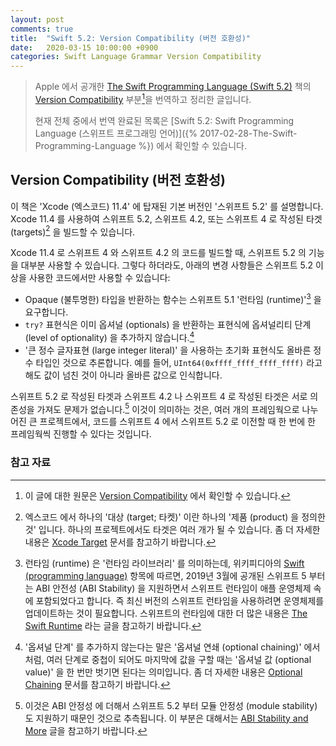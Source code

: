 ```yaml
---
layout: post
comments: true
title:  "Swift 5.2: Version Compatibility (버전 호환성)"
date:   2020-03-15 10:00:00 +0900
categories: Swift Language Grammar Version Compatibility
---
```


> Apple 에서 공개한 [The Swift Programming Language (Swift 5.2)](https://docs.swift.org/swift-book/) 책의 [Version Compatibility](https://docs.swift.org/swift-book/GuidedTour/Compatibility.html) 부분[^Version-Compatibility]을 번역하고 정리한 글입니다.
>
> 현재 전체 중에서 번역 완료된 목록은 [Swift 5.2: Swift Programming Language (스위프트 프로그래밍 언어)]({% 2017-02-28-The-Swift-Programming-Language %}) 에서 확인할 수 있습니다.

## Version Compatibility (버전 호환성)

이 책은 'Xcode (엑스코드) 11.4' 에 탑재된 기본 버전인 '스위프트 5.2' 를 설명합니다. Xcode 11.4 를 사용하여 스위프트 5.2, 스위프트 4.2, 또는 스위프트 4 로 작성된 타겟 (targets)[^targets] 을 빌드할 수 있습니다.

Xcode 11.4 로 스위프트 4 와 스위프트 4.2 의 코드를 빌드할 때, 스위프트 5.2 의 기능을 대부분 사용할 수 있습니다. 그렇다 하더라도, 아래의 변경 사항들은 스위프트 5.2 이상을 사용한 코드에서만 사용할 수 있습니다:

* Opaque (불투명한) 타입을 반환하는 함수는 스위프트 5.1 '런타임 (runtime)'[^swift-runtime] 을 요구합니다.
* `try?` 표현식은 이미 옵셔널 (optionals) 을 반환하는 표현식에 옵셔널리티 단계 (level of optionality) 을 추가하지 않습니다.[^level-of-optionality]
* '큰 정수 글자표현 (large integer literal)' 을 사용하는 초기화 표현식도 올바른 정수 타입인 것으로 추론합니다. 예를 들어, `UInt64(0xffff_ffff_ffff_ffff)` 라고 해도 값이 넘친 것이 아니라 올바른 값으로 인식합니다.

스위프트 5.2 로 작성된 타겟과 스위프트 4.2 나 스위프트 4 로 작성된 타겟은 서로 의존성을 가져도 문제가 없습니다.[^depend-on] 이것이 의미하는 것은, 여러 개의 프레임웍으로 나누어진 큰 프로젝트에서, 코드를 스위프트 4 에서 스위프트 5.2 로 이전할 때 한 번에 한 프레임웍씩 진행할 수 있다는 것입니다.

### 참고 자료

[^Version-Compatibility]: 이 글에 대한 원문은 [Version Compatibility](https://docs.swift.org/swift-book/GuidedTour/Compatibility.html) 에서 확인할 수 있습니다.

[^targets]: 엑스코드 에서 하나의 '대상 (target; 타켓)' 이란 하나의 '제품 (product) 을 정의한 것' 입니다. 하나의 프로젝트에서도 타겟은 여러 개가 될 수 있습니다. 좀 더 자세한 내용은 [Xcode Target](https://developer.apple.com/library/archive/featuredarticles/XcodeConcepts/Concept-Targets.html) 문서를 참고하기 바랍니다.

[^swift-runtime]: 런타임 (runtime) 은 '런타임 라이브러리' 를 의미하는데, 위키피디아의 [Swift (programming language)](https://en.wikipedia.org/wiki/Swift_(programming_language)) 항목에 따르면, 2019년 3월에 공개된 스위프트 5 부터는 ABI 안전성 (ABI Stability)[^ABI-Stability] 을 지원하면서 스위프트 런타임이 애플 운영체제 속에 포함되었다고 합니다. 즉 최신 버전의 스위프트 런타임을 사용하려면 운영체제를 업데이트하는 것이 필요합니다. 스위프트의 런타임에 대한 더 많은 내용은 [The Swift Runtime](https://github.com/apple/swift/blob/master/docs/Runtime.md) 라는 글을 참고하기 바랍니다.

[^ABI-Stability]: 스위프트의 ABI 안정성에 대해서는 [Evolving Swift On Apple Platforms After ABI Stability](https://swift.org/blog/abi-stability-and-apple/) 라는 글을 참고하기 바랍니다. 한글 자료로는 **Zedd02028** 님이 [ABI stability](https://zeddios.tistory.com/654) 라는 글에 정리를 잘 해두신 것 같습니다.

[^level-of-optionality]: '옵셔널 단계' 를 추가하지 않는다는 말은 '옵셔널 연쇄 (optional chaining)' 에서 처럼, 여러 단계로 중첩이 되어도 마지막에 값을 구할 때는 '옵셔널 값 (optional value)' 을 한 번만 벗기면 된다는 의미입니다. 좀 더 자세한 내용은 [Optional Chaining](https://docs.swift.org/swift-book/LanguageGuide/OptionalChaining.html) 문서를 참고하기 바랍니다.

[^depend-on]: 이것은 ABI 안정성[^ABI-Stability] 에 더해서 스위프트 5.2 부터 모듈 안정성 (module stability) 도 지원하기 때문인 것으로 추측됩니다. 이 부분은 대해서는 [ABI Stability and More](https://swift.org/blog/abi-stability-and-more/) 글을 참고하기 바랍니다.
